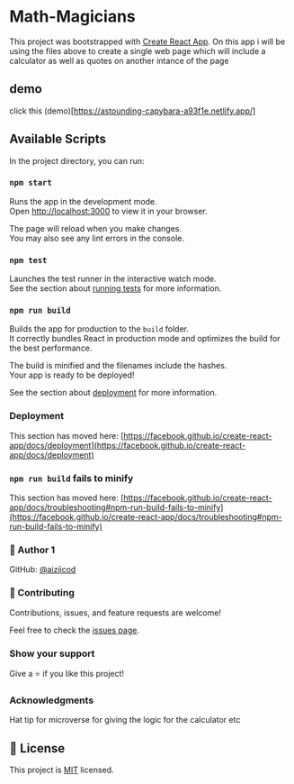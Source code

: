 # Math-Magicians

This project was bootstrapped with [Create React App](https://github.com/facebook/create-react-app).
On this app i will be using the files above to create a single web page which will include a calculator as well as quotes on another intance of the page

## demo 
click this (demo)[https://astounding-capybara-a93f1e.netlify.app/]
## Available Scripts

In the project directory, you can run:

### `npm start`

Runs the app in the development mode.\
Open [http://localhost:3000](http://localhost:3000) to view it in your browser.

The page will reload when you make changes.\
You may also see any lint errors in the console.

### `npm test`

Launches the test runner in the interactive watch mode.\
See the section about [running tests](https://facebook.github.io/create-react-app/docs/running-tests) for more information.

### `npm run build`

Builds the app for production to the `build` folder.\
It correctly bundles React in production mode and optimizes the build for the best performance.

The build is minified and the filenames include the hashes.\
Your app is ready to be deployed!

See the section about [deployment](https://facebook.github.io/create-react-app/docs/deployment) for more information.

### Deployment

This section has moved here: [https://facebook.github.io/create-react-app/docs/deployment](https://facebook.github.io/create-react-app/docs/deployment)

### `npm run build` fails to minify

This section has moved here: [https://facebook.github.io/create-react-app/docs/troubleshooting#npm-run-build-fails-to-minify](https://facebook.github.io/create-react-app/docs/troubleshooting#npm-run-build-fails-to-minify)

### 👤 Author 1

GitHub: [@aizjicod](https://github.com/aizjicod)
### 🤝 Contributing
Contributions, issues, and feature requests are welcome!

Feel free to check the [issues page](https://github.com/aizjicod/math-magicians/issues).

### Show your support
Give a ⭐️ if you like this project!

### Acknowledgments
Hat tip for microverse for giving the logic for the calculator
etc

## 📝 License
This project is [MIT](./MIT.md) licensed.